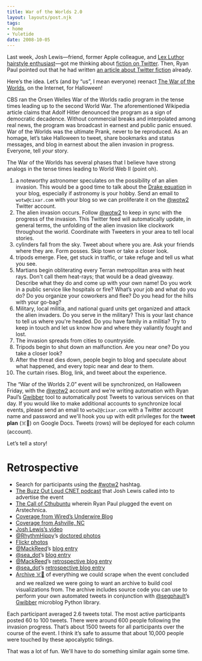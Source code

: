 ```yaml
---
title: War of the Worlds 2.0
layout: layouts/post.njk
tags:
- home
- Yuletide
date: 2008-10-05
---
```


Last week, Josh Lewis—friend, former Apple
colleague, and [Lex Luthor hairstyle enthusiast](https://web.archive.org/web/20090319014354/http://www.friendlystegosaurus.com/2007/10/09/052-pastabrain-was-already-taken/)—got
me thinking about [fiction on Twitter](https://web.archive.org/web/20081202114607/http://blog.joshlewis.org/2008/10/03/twitter-fiction/).
Then, Ryan Paul pointed out that he had written [an article about Twitter fiction](http://arstechnica.com/news.ars/post/20080901-byte-sized-stories-twittering-a-tiny-tale.html)
already.

Here’s the idea.
Let’s (and by
“us”, I mean everyone) reenact
[The War of the Worlds](http://en.wikipedia.org/wiki/The_War_of_the_Worlds_\(radio\)),
on the Internet, for Halloween!

CBS ran the Orsen Welles War of the Worlds radio program in the tense times
leading up to the second World War.  The aforementioned Wikipedia article
claims that Adolf Hitler denounced the program as a sign of democratic
decadence.  Without commercial breaks and interpolated among real news, the
program was broadcast in earnest and public panic ensued.  War of the Worlds
was the ultimate Prank, never to be reproduced.  As an homage, let’s take
Halloween to tweet, share bookmarks and status messages, and blog in earnest
about the alien invasion in progress.  Everyone, tell *your* story.

The War of the Worlds has several phases that I believe have strong analogs in
the tense times leading to World Web II (point oh).

1. a noteworthy astronomer speculates on the possibility of an alien invasion.
   This would be a good time to talk about the 
   [Drake equation](http://en.wikipedia.org/wiki/Drake_equation)
   in your blog,
   especially if astronomy is your hobby.  Send an email to `wotw@cixar.com`
   with your blog so we can proliferate it on the 
   [@wotw2](http://twitter.com/wotw2) Twitter account.
2. The alien invasion occurs.  Follow [@wotw2](http://twitter.com/wotw2) to
   keep in sync with the progress of the invasion.  This Twitter feed will
   automatically update, in general terms, the unfolding of the alien invasion
   like clockwork throughout the world.  Coordinate with Tweeters in your area
   to tell local stories.
  1.  cylinders fall from the sky.  Tweet about where you are.  Ask your
      friends where they are.  Form posses.  Skip town or take a closer look.
  2. tripods emerge.  Flee, get stuck in traffic, or take refuge and tell us
     what you see.
  3. Martians begin obliterating every Terran metropolitan area with heat rays.
     Don't call them heat-rays; that would be a dead giveaway.  Describe what
     they do and come up with your own name!  Do you work in a public service
     like hospitals or fire?  What’s your job and what do you do?  Do you
     organize your coworkers and flee?  Do you head for the hills with your
     go-bag?
  4. Military, local militia, and national guard units get organized and attack
     the alien invaders.  Do you serve in the military?  This is your last
     chance to tell us where you're headed.  Do you have family in a militia?
     Try to keep in touch and let us know how and where they valiantly fought
     and lost.
  5. The invasion spreads from cities to countryside.
  6. Tripods begin to shut down an malfunction.  Are you near one?  Do you take
     a closer look?
3. After the threat dies down, people begin to blog and speculate about what
   happened, and every topic near and dear to them.
4. The curtain rises.  Blog, link, and tweet about the experience.

The “War of the Worlds 2.0” event will be synchronized, on Halloween Friday,
with the [@wotw2](http://twitter.com/wotw2) account and we’re writing automation with
Ryan Paul’s [Gwibber](https://launchpad.net/gwibber) tool to automatically
post Tweets to various services on that day.  If you would like to make
additional accounts to synchronize local events, please send an email to
`wotw2@cixar.com` with a Twitter account name and password and we'll hook you
up with edit privileges for the
**tweet plan** (☠️🔗) on Google Docs.
Tweets (rows) will be deployed for each column (account).  

Let’s tell a story!

# Retrospective

- Search for participants using the [#wotw2](http://search.twitter.com/search?q=wotw2) hashtag.
- [The Buzz Out Loud CNET podcast](http://www.cnet.com/8300-11455_1-10.html)
  that Josh Lewis called into to advertise the event
- [The Call of Cthubuntu](http://arstechnica.com/news.ars/post/20081031-the-call-of-cthubuntu.html)
  wherein Ryan Paul plugged the event on Arstechnica.
- [Coverage from Wired’s Underwire Blog](http://blog.wired.com/underwire/2008/10/twitterers-stag.html)
- [Coverage from Ashville, NC](http://theparrot.starnewsonline.com/default.asp?item=2280040)
- [Josh Lewis’s video](http://www.youtube.com/watch?v=mJIbgwjdJ7g)
- [@RhythmHippy](http://twitter.com/RhythmHippy)’s [doctored photos](http://twitpic.com/photos/rhythmhippy)
- [Flickr photos](http://www.flickr.com/search/?q=wotw2&ss=2&s=rec)
- [@MackReed](http://twitter.com/MackReed)’s [blog entry](http://heavylittleobjects.com/?p=990)
- [@sea_dot](http://twitter.com/sea_dot)’s [blog entry](http://www.quartzfilms.com/blog/?p=395)
- [@MackReed](http://twitter.com/MackReed)’s [retrospective blog entry](http://heavylittleobjects.com/?p=991)
- [@sea_dot](http://twitter.com/sea_dot)’s [retrospective blog entry](http://www.quartzfilms.com/blog/)
- [Archive ☠️🔗](http://cixar.com/svn/wotw2) of everything we could scrape when
  the event concluded and we realized we were going to want an archive to build
  cool visualizations from.  The archive includes source code you can use to
  perform your own automated tweets in conjunction with 
  [@segphault](http://twitter.com/segphault)’s
  [Gwibber](https://launchpad.net/gwibber) microblog Python library.

Each participant averaged 2.6 tweets total.
The most active participants posted 60 to 100 tweets.
There were around 600 people following the invasion progress.
That’s about 1500 tweets for all participants over the course of the event.
I think it’s safe to assume that about 10,000 people were touched by these
apocalyptic tidings.

That was a lot of fun.  We'll have to do something similar again some time.
